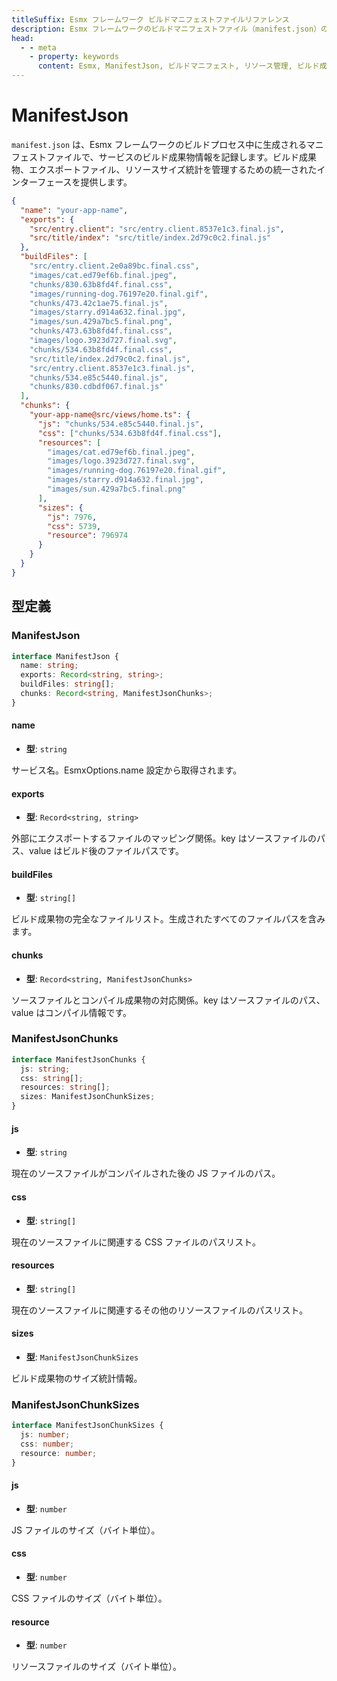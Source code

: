 ```yaml
---
titleSuffix: Esmx フレームワーク ビルドマニフェストファイルリファレンス
description: Esmx フレームワークのビルドマニフェストファイル（manifest.json）の構造について詳しく説明します。ビルド成果物の管理、エクスポートファイルのマッピング、リソース統計機能などを含み、開発者がビルドシステムを理解し使用するのに役立ちます。
head:
  - - meta
    - property: keywords
      content: Esmx, ManifestJson, ビルドマニフェスト, リソース管理, ビルド成果物, ファイルマッピング, API
---
```


# ManifestJson

`manifest.json` は、Esmx フレームワークのビルドプロセス中に生成されるマニフェストファイルで、サービスのビルド成果物情報を記録します。ビルド成果物、エクスポートファイル、リソースサイズ統計を管理するための統一されたインターフェースを提供します。

```json title="dist/client/manifest.json"
{
  "name": "your-app-name",
  "exports": {
    "src/entry.client": "src/entry.client.8537e1c3.final.js",
    "src/title/index": "src/title/index.2d79c0c2.final.js"
  },
  "buildFiles": [
    "src/entry.client.2e0a89bc.final.css",
    "images/cat.ed79ef6b.final.jpeg",
    "chunks/830.63b8fd4f.final.css",
    "images/running-dog.76197e20.final.gif",
    "chunks/473.42c1ae75.final.js",
    "images/starry.d914a632.final.jpg",
    "images/sun.429a7bc5.final.png",
    "chunks/473.63b8fd4f.final.css",
    "images/logo.3923d727.final.svg",
    "chunks/534.63b8fd4f.final.css",
    "src/title/index.2d79c0c2.final.js",
    "src/entry.client.8537e1c3.final.js",
    "chunks/534.e85c5440.final.js",
    "chunks/830.cdbdf067.final.js"
  ],
  "chunks": {
    "your-app-name@src/views/home.ts": {
      "js": "chunks/534.e85c5440.final.js",
      "css": ["chunks/534.63b8fd4f.final.css"],
      "resources": [
        "images/cat.ed79ef6b.final.jpeg",
        "images/logo.3923d727.final.svg",
        "images/running-dog.76197e20.final.gif",
        "images/starry.d914a632.final.jpg",
        "images/sun.429a7bc5.final.png"
      ],
      "sizes": {
        "js": 7976,
        "css": 5739,
        "resource": 796974
      }
    }
  }
}
```

## 型定義
### ManifestJson

```ts
interface ManifestJson {
  name: string;
  exports: Record<string, string>;
  buildFiles: string[];
  chunks: Record<string, ManifestJsonChunks>;
}
```

#### name

- **型**: `string`

サービス名。EsmxOptions.name 設定から取得されます。

#### exports

- **型**: `Record<string, string>`

外部にエクスポートするファイルのマッピング関係。key はソースファイルのパス、value はビルド後のファイルパスです。

#### buildFiles

- **型**: `string[]`

ビルド成果物の完全なファイルリスト。生成されたすべてのファイルパスを含みます。

#### chunks

- **型**: `Record<string, ManifestJsonChunks>`

ソースファイルとコンパイル成果物の対応関係。key はソースファイルのパス、value はコンパイル情報です。

### ManifestJsonChunks

```ts
interface ManifestJsonChunks {
  js: string;
  css: string[];
  resources: string[];
  sizes: ManifestJsonChunkSizes;
}
```

#### js

- **型**: `string`

現在のソースファイルがコンパイルされた後の JS ファイルのパス。

#### css

- **型**: `string[]`

現在のソースファイルに関連する CSS ファイルのパスリスト。

#### resources

- **型**: `string[]`

現在のソースファイルに関連するその他のリソースファイルのパスリスト。

#### sizes

- **型**: `ManifestJsonChunkSizes`

ビルド成果物のサイズ統計情報。

### ManifestJsonChunkSizes

```ts
interface ManifestJsonChunkSizes {
  js: number;
  css: number;
  resource: number;
}
```

#### js

- **型**: `number`

JS ファイルのサイズ（バイト単位）。

#### css

- **型**: `number`

CSS ファイルのサイズ（バイト単位）。

#### resource

- **型**: `number`

リソースファイルのサイズ（バイト単位）。